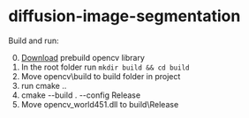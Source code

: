 # diffusion-image-segmentation
Build and run:

0. [Download](https://sourceforge.net/projects/opencvlibrary/files/opencv-win/) prebuild opencv library  
1. In the root folder run ```mkdir build && cd build```
2. Move opencv\build to build folder in project
3. run cmake ..
4. cmake --build . --config Release
5. Move opencv_world451.dll to build\Release
